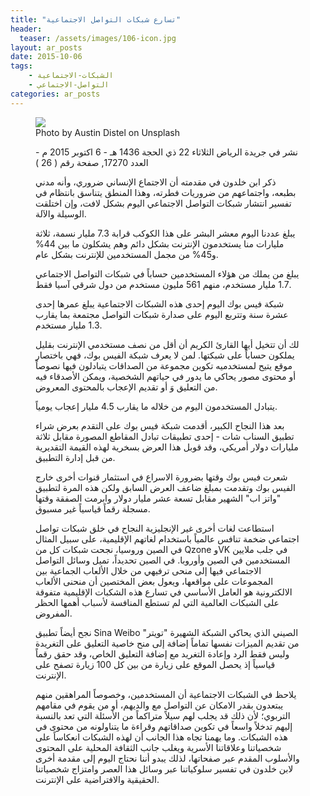 ```yaml
---
title: "تسارع شبكات التواصل الاجتماعية"
header: 
  teaser: /assets/images/106-icon.jpg
layout: ar_posts
date: 2015-10-06
tags:
    - الشبكات-الاجتماعية
    - التواصل-الاجتماعي
categories: ar_posts
---
```

<figure class="image">
    <a href="/assets/images//assets/images/106-icon.jpg"><img src="/assets/images/106-icon.jpg"></a>
    <figcaption>Photo by Austin Distel on Unsplash</figcaption>

نشر في جريدة الرياض الثلاثاء 22 ذي الحجة 1436 هـ - 6 اكتوبر 2015 م - العدد 17270, صفحة رقم ( 26 )

ذكر ابن خلدون في مقدمته أن الاجتماع الإنساني ضروري، وأنه مدني بطبعه، واجتماعهم من ضروريات فطرته، وهذا المنطق يتناسق بانتظام في تفسير انتشار شبكات التواصل الاجتماعي اليوم بشكل لافت، وإن اختلقت الوسيلة والآلة.

يبلغ عددنا اليوم معشر البشر على هذا الكوكب قرابة 7.3 مليار نسمة، ثلاثة مليارات منا يستخدمون الإنترنت بشكل دائم وهم يشكلون ما بين 44% و45% من مجمل المستخدمين للإنترنت بشكل عام.

يبلغ من يملك من هؤلاء المستخدمين حساباً في شبكات التواصل الاجتماعي 1.7 مليار مستخدم، منهم 561 مليون مستخدم من دول شرقي آسيا فقط.

شبكة فيس بوك اليوم إحدى هذه الشبكات الاجتماعية يبلغ عمرها إحدى عشرة سنة وتتربع اليوم على صدارة شبكات التواصل مجتمعة بما يقارب 1.3 مليار مستخدم.

لك أن تتخيل أيها القارئ الكريم أن أقل من نصف مستخدمي الإنترنت بقليل يملكون حساباً على شبكتها. لمن لا يعرف شبكة الفيس بوك، فهي باختصار موقع يتيح لمستخدميه تكوين مجموعة من الصداقات يتبادلون فيها نصوصاً أو محتوى مصور يحاكي ما يدور في حياتهم الشخصية، ويمكن الأصدقاء فيه من التعليق وَ أو تقديم الإعجاب بالمحتوى المعروض.

يتبادل المستخدمون اليوم من خلاله ما يقارب 4.5 مليار إعجاب يومياً.

بعد هذا النجاح الكبير، أقدمت شبكة فيس بوك على التقدم بعرض شراء تطبيق السناب شات - إحدى تطبيقات تبادل المقاطع المصورة مقابل ثلاثة مليارات دولار أمريكي، وقد قوبل هذا العرض بسخرية لهذه القيمة التقديرية من قبل إدارة التطبيق.

شعرت فيس بوك وقتها بضرورة الاسراع في استثمار قنوات أخرى خارج الفيس بوك وتقدمت بمبلغ ضاعف العرض السابق ولكن هذه المرة لتطبيق "واتز اب" الشهير مقابل تسعة عشر مليار دولار وابرمت الصفقة وقتها مسجلة رقماً قياسياً غير مسبوق.

استطاعت لغات أخرى غير الإنجليزية النجاح في خلق شبكات تواصل اجتماعي ضخمة تنافس عالمياً باستخدام لغاتهم الإقليمية، على سبيل المثال في الصين وروسيا، نجحت شبكات كل من Qzone وVK في جلب ملايين المستخدمين في الصين وأوروبا. في الصين تحديداً، تميل وسائل التواصل الاجتماعي فيها إلى منحى ترفيهي من خلال الألعاب الجماعية بين المجموعات على مواقعها، ويعول بعض المختصين أن منحنى الألعاب الالكترونية هو العامل الأساسي في تسارع هذه الشكبات الإقليمية متفوقة على الشبكات العالمية التي لم تستطع المنافسة لأسباب أهمها الحظر المفروض.

نجح أيضاً تطبيق Sina Weibo الصيني الذي يحاكي الشبكة الشهيرة "تويتر" من تقديم الميزات نفسها تماماً إضافة إلى منح خاصية التعليق على التغريدة وليس فقط الرد وإعادة التغريد مع إضافة التعليق الخاص، وقد حقق رقماً قياسياً إذ يحصل الموقع على زيارة من بين كل 100 زيارة تصفح على الإنترنت.

يلاحظ في الشبكات الاجتماعية أن المستخدمين، وخصوصاً المراهقين منهم يبتعدون بقدر الامكان عن التواصل مع والديهم، أو من يقوم في مقامهم التربوي؛ لأن ذلك قد يجلب لهم سيلاً متراكماً من الأسئلة التي تعد بالنسبة إليهم تدخلاً واسعاً في تكوين صداقاتهم وقراءة ما يتناولونه من محتوى في هذه الشبكات. وما يهمنا تجاه هذا الجانب أن لهذه الشبكات انعكاساً على شخصياتنا وعلاقاتنا الأسرية ويغلب جانب الثقافة المحلية على المحتوى والأسلوب المقدم عبر صفحاتها، لذلك يبدو أننا نحتاج اليوم إلى مقدمة أخرى لابن خلدون في تفسير سلوكياتنا عبر وسائل هذا العصر وامتزاج شخصياتنا الحقيقية والافتراضية على الإنترنت.